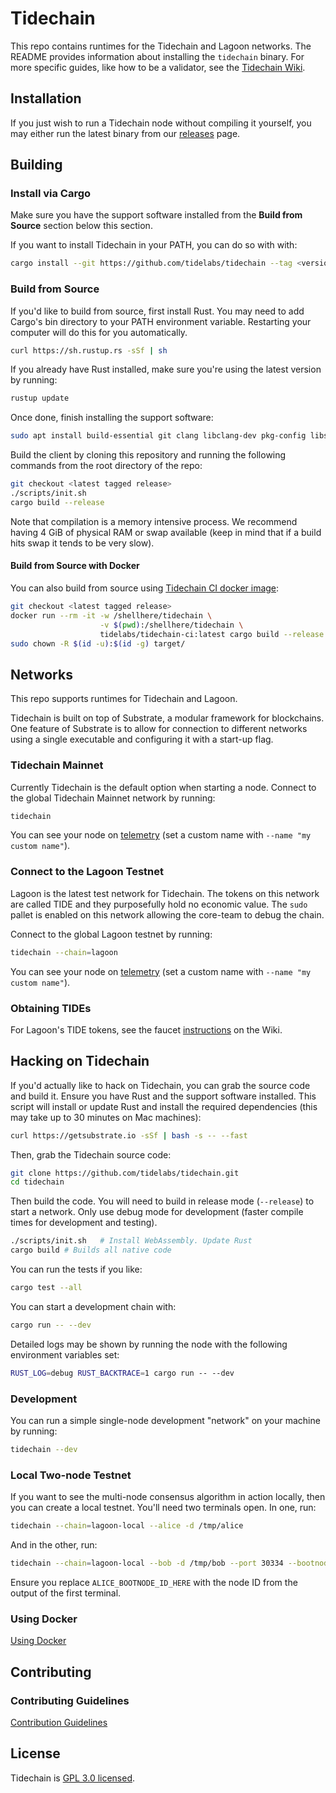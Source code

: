 # Tidechain

This repo contains runtimes for the Tidechain and Lagoon networks.
The README provides information about installing the `tidechain` binary.
For more specific guides, like how to be a validator, see the [Tidechain Wiki](#).

## Installation

If you just wish to run a Tidechain node without compiling it yourself, you may
either run the latest binary from our [releases](https://github.com/tidelabs/tidechain/releases) page.

## Building

### Install via Cargo

Make sure you have the support software installed from the **Build from Source** section
below this section.

If you want to install Tidechain in your PATH, you can do so with with:

```bash
cargo install --git https://github.com/tidelabs/tidechain --tag <version> tidechain --locked
```

### Build from Source

If you'd like to build from source, first install Rust. You may need to add Cargo's bin directory
to your PATH environment variable. Restarting your computer will do this for you automatically.

```bash
curl https://sh.rustup.rs -sSf | sh
```

If you already have Rust installed, make sure you're using the latest version by running:

```bash
rustup update
```

Once done, finish installing the support software:

```bash
sudo apt install build-essential git clang libclang-dev pkg-config libssl-dev
```

Build the client by cloning this repository and running the following commands from the root
directory of the repo:

```bash
git checkout <latest tagged release>
./scripts/init.sh
cargo build --release
```

Note that compilation is a memory intensive process. We recommend having 4 GiB of physical RAM or swap available (keep in mind that if a build hits swap it tends to be very slow).

#### Build from Source with Docker

You can also build from source using
[Tidechain CI docker image](https://hub.docker.com/r/tidelabs/tidechain-ci):

```bash
git checkout <latest tagged release>
docker run --rm -it -w /shellhere/tidechain \
                    -v $(pwd):/shellhere/tidechain \
                    tidelabs/tidechain-ci:latest cargo build --release
sudo chown -R $(id -u):$(id -g) target/
```

## Networks

This repo supports runtimes for Tidechain and Lagoon.

Tidechain is built on top of Substrate, a modular framework for blockchains.
One feature of Substrate is to allow for connection to different networks using a single executable and configuring it with a start-up flag.

### Tidechain Mainnet

Currently Tidechain is the default option when starting a node.
Connect to the global Tidechain Mainnet network by running:

```bash
tidechain
```

You can see your node on [telemetry] (set a custom name with `--name "my custom name"`).

[telemetry]: https://telemetry.tidefi.io/#list/Tidechain

### Connect to the Lagoon Testnet

Lagoon is the latest test network for Tidechain.
The tokens on this network are called TIDE and they purposefully hold no economic value.
The `sudo` pallet is enabled on this network allowing the core-team to debug the chain.

Connect to the global Lagoon testnet by running:

```bash
tidechain --chain=lagoon
```

You can see your node on [telemetry] (set a custom name with `--name "my custom name"`).

[telemetry]: https://telemetry.tidefi.io/#list/Lagoon

### Obtaining TIDEs

For Lagoon's TIDE tokens, see the faucet [instructions](#) on the Wiki.

## Hacking on Tidechain

If you'd actually like to hack on Tidechain, you can grab the source code and build it. Ensure you have
Rust and the support software installed. This script will install or update Rust and install the
required dependencies (this may take up to 30 minutes on Mac machines):

```bash
curl https://getsubstrate.io -sSf | bash -s -- --fast
```

Then, grab the Tidechain source code:

```bash
git clone https://github.com/tidelabs/tidechain.git
cd tidechain
```

Then build the code. You will need to build in release mode (`--release`) to start a network. Only
use debug mode for development (faster compile times for development and testing).

```bash
./scripts/init.sh   # Install WebAssembly. Update Rust
cargo build # Builds all native code
```

You can run the tests if you like:

```bash
cargo test --all
```

You can start a development chain with:

```bash
cargo run -- --dev
```

Detailed logs may be shown by running the node with the following environment variables set:

```bash
RUST_LOG=debug RUST_BACKTRACE=1 cargo run -- --dev
```

### Development

You can run a simple single-node development "network" on your machine by running:

```bash
tidechain --dev
```

### Local Two-node Testnet

If you want to see the multi-node consensus algorithm in action locally, then you can create a
local testnet. You'll need two terminals open. In one, run:

```bash
tidechain --chain=lagoon-local --alice -d /tmp/alice
```

And in the other, run:

```bash
tidechain --chain=lagoon-local --bob -d /tmp/bob --port 30334 --bootnodes '/ip4/127.0.0.1/tcp/30333/p2p/ALICE_BOOTNODE_ID_HERE'
```

Ensure you replace `ALICE_BOOTNODE_ID_HERE` with the node ID from the output of the first terminal.

### Using Docker

[Using Docker](docs/docker.md)

## Contributing

### Contributing Guidelines

[Contribution Guidelines](CONTRIBUTING.md)

## License

Tidechain is [GPL 3.0 licensed](LICENSE).
